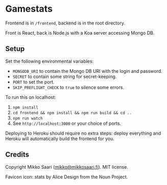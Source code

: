 # Gamestats

Frontend is in `/frontend`, backend is in the root directory.

Front is React, back is Node.js with a Koa server accessing Mongo DB.

## Setup

Set the following environmental variables:

- `MONGODB_URI` to contain the Mongo DB URI with the login and password.
- `SECRET` to contain some string for secret-keeping.
- `PORT` to set the port.
- `SKIP_PREFLIGHT_CHECK` to `true` to silence some errors.

To run this on localhost:

1. `npm install`
1. `cd frontend && npm install && npm run build && cd ..`
1. `npm run watch`
1. See `http://localhost:3000` or your choice of ports.

Deploying to Heroku should require no extra steps: deploy everything and Heroku will automatically build the frontend for you.

## Credits

Copyright Mikko Saari (mikko@mikkosaari.fi). MIT license.

Favicon icon: stats by Alice Design from the Noun Project.